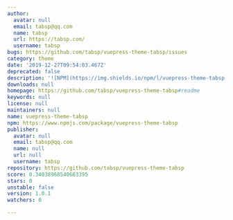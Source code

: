 ```yaml
---
author:
  avatar: null
  email: tabsp@qq.com
  name: tabsp
  url: https://tabsp.com/
  username: tabsp
bugs: https://github.com/tabsp/vuepress-theme-tabsp/issues
category: theme
date: '2019-12-27T09:54:03.467Z'
deprecated: false
description: '![NPM](https://img.shields.io/npm/l/vuepress-theme-tabsp) ![npm](https://img.shields.io/npm/v/vuepress-theme-tabsp)'
downloads: null
homepage: https://github.com/tabsp/vuepress-theme-tabsp#readme
keywords: null
license: null
maintainers: null
name: vuepress-theme-tabsp
npm: https://www.npmjs.com/package/vuepress-theme-tabsp
publisher:
  avatar: null
  email: tabsp@qq.com
  name: null
  url: null
  username: tabsp
repository: https://github.com/tabsp/vuepress-theme-tabsp
score: 0.34038968540663395
stars: 0
unstable: false
version: 1.0.1
watchers: 0

---
```


